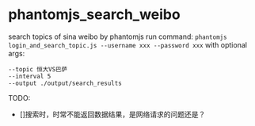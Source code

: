 # phantomjs_search_weibo
search topics of sina weibo by phantomjs
run command:
`phantomjs login_and_search_topic.js --username xxx --password xxx`
with optional args:
```
--topic 恒大VS巴萨 
--interval 5 
--output ./output/search_results
```


TODO:
 - []搜索时，时常不能返回数据结果，是网络请求的问题还是？
